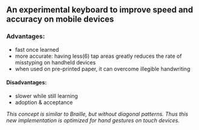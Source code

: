 ## An experimental keyboard to improve speed and accuracy on mobile devices

### Advantages:

- fast once learned
- more accurate: having less(6) tap areas greatly reduces the rate of misstyping on handheld devices
- when used on pre-printed paper, it can overcome illegible handwriting

#### Disadvantages:

- slower while still learning
- adoption & acceptance

_This concept is similar to Braille, but without diagonal patterns. Thus this new implementation is optimized for hand gestures on touch devices._
